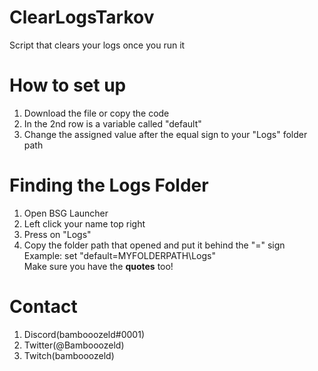 # ClearLogsTarkov
Script that clears your logs once you run it 

# How to set up
1. Download the file or copy the code
2. In the 2nd row is a variable called "default"
3. Change the assigned value after the equal sign to your "Logs" folder path

# Finding the Logs Folder
1. Open BSG Launcher 
2. Left click your name top right
3. Press on "Logs"
4. Copy the folder path that opened and put it behind the "=" sign <br>
Example: set "default=MYFOLDERPATH\Logs" <br>
Make sure you have the **quotes** too!

# Contact
1. Discord(bambooozeld#0001)
2. Twitter(@Bambooozeld)
3. Twitch(bambooozeld)
